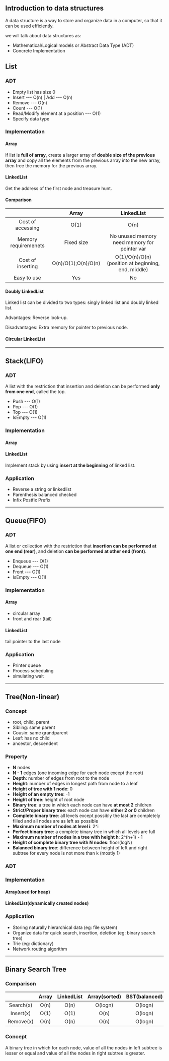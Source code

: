 ## Introduction to data structures

A data structure is a way to store and organize data in a computer, 
so that it can be used efficiently.

we will talk about data structures as:

* Mathematical/Logical models or Abstract Data Type (ADT)
* Concrete Implementation

## List

### ADT

- Empty list has size 0
- Insert --- O(n) | Add --- O(n)
- Remove --- O(n)
- Count --- O(1)
- Read/Modify element at a position --- O(1)
- Specify data type

### Implementation

#### Array

If list is **full of array**, create a larger array of **double size of the previous array** and copy all the elements from the previous array into the new array, then free the memory for the previous array.

#### LinkedList

Get the address of the first node and treasure hunt.

#### Comparison

|                      |        Array        |                      LinkedList                       |
| :------------------: | :-----------------: | :---------------------------------------------------: |
|  Cost of accessing  |        O(1)         |                         O(n)                          |
| Memory requiremenets |     Fixed size      | No unused memory need memory for pointer var |
|  Cost of inserting  | O(n)/O(1);O(n)/O(n) |  O(1)/O(n)/O(n)(position at beginning, end, middle)   |
|Easy to use|Yes|No|

#### Doubly LinkedList

Linked list can be divided to two types: singly linked list and doubly linked list.

Advantages: Reverse look-up.

Disadvantages: Extra memory for pointer to previous node.

#### Circular LinkedList

------



## Stack(LIFO)

### ADT

A list with the restriction that insertion and deletion can be performed **only from one end**, called the top.

- Push --- O(1)
- Pop --- O(1)
- Top --- O(1)
- IsEmpty --- O(1)

### Implementation

#### Array

#### LinkedList

Implement stack by using **insert at the beginning** of linked list.

### Application

- Reverse a string or linkedlist
- Parenthesis balanced checked
- Infix Postfix Prefix

------



## Queue(FIFO)

### ADT

A list or collection with the restriction that **insertion can be performed at one end (rear)**, and deletion **can be performed at other end (front)**.

- Enqueue --- O(1)
- Dequeue --- O(1)
- Front --- O(1)
- IsEmpty --- O(1)

### Implementation

#### Array

- circular array
- front and rear (tail)

#### LinkedList

tail pointer to the last node


### Application

- Printer queue
- Process scheduling
- simulating wait

------



## Tree(Non-linear)

### Concept

- root, child, parent
- Sibling: same parent
- Cousin: same grandparent
- Leaf: has no child
- ancestor, descendent

### Property

- **N** nodes
- **N - 1** edges (one incoming edge for each node except the root)
- **Depth**: number of edges from root to the node
- **Height**: number of edges in longest path from node to a leaf
- **Height of tree with 1 node**: 0
- **Height of an empty tree**: -1
- **Height of tree**: height of root node
- **Binary tree**: a tree in which each node can have **at most 2** children
- **Strict/Proper binary tree**: each node can have **either 2 or 0** children
- **Complete binary tree**: all levels except possibly the last are completely filled and all nodes are as left as possible
- **Maximum number of nodes at level i**: 2^i
- **Perfect binary tree**: a complete binary tree in which all levels are full
- **Maximum number of nodes in a tree with height h**: 2^(h+1) - 1
- **Height of complete binary tree with N nodes**: floor(logN)
- **Balanced binary tree**: difference between height of left and right subtree for every node is not more than k (mostly 1)

### ADT

### Implementation

#### Array(used for heap)

#### LinkedList(dynamically created nodes)

### Application

- Storing naturally hierarchical data (eg: file system)
- Organize data for quick search, insertion, deletion (eg: binary search tree)
- Trie (eg: dictionary)
- Network routing algorithm

------



## Binary Search Tree

### Comparison

|           | Array | LinkedList | Array(sorted) | BST(balanced) |
| :-------: | :---: | :--------: | :-----------: | :-----------: |
| Search(x) | O(n)  |    O(n)    |    O(logn)    |    O(logn)    |
| Insert(x) | O(1)  |    O(1)    |     O(n)      |    O(logn)    |
| Remove(x) | O(n)  |    O(n)    |     O(n)      |    O(logn)    |

### Concept

A binary tree in which for each node, value of all the nodes in left subtree is lesser or equal and value of all the nodes in right subtree is greater.